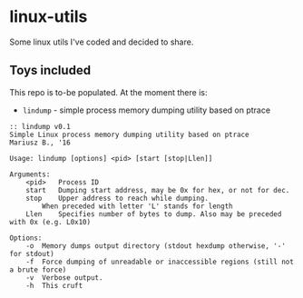 # linux-utils
Some linux utils I've coded and decided to share.

## Toys included
This repo is to-be populated.
At the moment there is:

- `lindump` - simple process memory dumping utility based on ptrace

```
:: lindump v0.1
Simple Linux process memory dumping utility based on ptrace
Mariusz B., '16

Usage: lindump [options] <pid> [start [stop|Llen]]

Arguments:
	<pid>	Process ID
	start	Dumping start address, may be 0x for hex, or not for dec.
	stop	Upper address to reach while dumping.
		When preceded with letter 'L' stands for length
	Llen	Specifies number of bytes to dump. Also may be preceded with 0x (e.g. L0x10)

Options:
	-o	Memory dumps output directory (stdout hexdump otherwise, '-' for stdout)
	-f	Force dumping of unreadable or inaccessible regions (still not a brute force)
	-v	Verbose output.
	-h	This cruft
```
